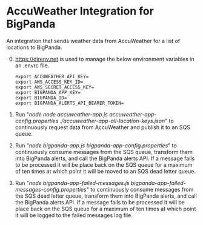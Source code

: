 # AccuWeather Integration for BigPanda

An integration that sends weather data from AccuWeather for a list of locations to BigPanda.


0) https://direnv.net is used to manage the below environment variables in an .envrc file.

    `export ACCUWEATHER_API_KEY=`\
    `export AWS_ACCESS_KEY_ID=`\
    `export AWS_SECRET_ACCESS_KEY=`\
    `export BIGPANDA_APP_KEY=`\
    `export BIGPANDA_ID=`\
    `export BIGPANDA_ALERTS_API_BEARER_TOKEN=`

1) Run "*node node accuweather-app.js accuweather-app-config.properties ./accuweather-app-all-location-keys.json*" to continuously request data from AccuWeather and publish it to an SQS queue.

2) Run "*node bigpanda-app.js bigpanda-app-config.properties*" to continuously consume messages from the SQS queue, transform them into BigPanda alerts, and call the BigPanda alerts API.  If a message fails to be processed it will be place back on the SQS queue for a maximum of ten times at which point it will be moved to an SQS dead letter queue.

3) Run "*node bigpanda-app-failed-messages.js bigpanda-app-failed-messages-config.properties*" to continuously consume messages from the SQS dead letter queue, transform them into BigPanda alerts, and call the BigPanda alerts API.  If a message fails to be processed it will be place back on the SQS queue for a maximum of ten times at which point it will be logged to the failed messages log file.